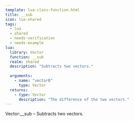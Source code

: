 ```yaml
---
template: lua-class-function.html
title: __sub
icon: lua-shared
tags:
  - lua
  - shared
  - needs-verification
  - needs-example
lua:
  library: Vector
  function: __sub
  realm: shared
  description: "Subtracts two vectors."
  
  arguments:
    - name: "vectorB"
      type: Vector
  returns:
    - type: Vector
      description: "The difference of the two vectors."
---
```


<div class="lua__search__keywords">
Vector:__sub &#x2013; Subtracts two vectors.
</div>
